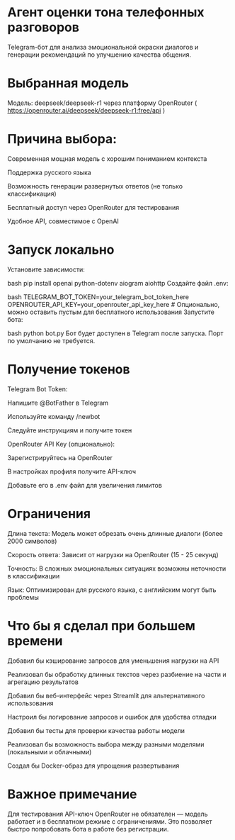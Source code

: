 # Агент оценки тона телефонных разговоров
Telegram-бот для анализа эмоциональной окраски диалогов и генерации рекомендаций по улучшению качества общения.

# Выбранная модель
Модель: deepseek/deepseek-r1 через платформу OpenRouter ( https://openrouter.ai/deepseek/deepseek-r1:free/api )

# Причина выбора:

Современная мощная модель с хорошим пониманием контекста

Поддержка русского языка

Возможность генерации развернутых ответов (не только классификация)

Бесплатный доступ через OpenRouter для тестирования

Удобное API, совместимое с OpenAI

# Запуск локально
Установите зависимости:

bash
pip install openai python-dotenv aiogram aiohttp
Создайте файл .env:

bash
TELEGRAM_BOT_TOKEN=your_telegram_bot_token_here
OPENROUTER_API_KEY=your_openrouter_api_key_here  # Опционально, можно оставить пустым для бесплатного использования
Запустите бота:

bash
python bot.py
Бот будет доступен в Telegram после запуска. Порт по умолчанию не требуется.

# Получение токенов
Telegram Bot Token:

Напишите @BotFather в Telegram

Используйте команду /newbot

Следуйте инструкциям и получите токен

OpenRouter API Key (опционально):

Зарегистрируйтесь на OpenRouter

В настройках профиля получите API-ключ

Добавьте его в .env файл для увеличения лимитов

# Ограничения
Длина текста: Модель может обрезать очень длинные диалоги (более 2000 символов)

Скорость ответа: Зависит от нагрузки на OpenRouter (15 - 25 секунд)

Точность: В сложных эмоциональных ситуациях возможны неточности в классификации

Язык: Оптимизирован для русского языка, с английским могут быть проблемы

# Что бы я сделал при большем времени
Добавил бы кэширование запросов для уменьшения нагрузки на API

Реализовал бы обработку длинных текстов через разбиение на части и агрегацию результатов

Добавил бы веб-интерфейс через Streamlit для альтернативного использования

Настроил бы логирование запросов и ошибок для удобства отладки

Добавил бы тесты для проверки качества работы модели

Реализовал бы возможность выбора между разными моделями (локальными и облачными)

Создал бы Docker-образ для упрощения развертывания

# Важное примечание
Для тестирования API-ключ OpenRouter не обязателен — модель работает и в бесплатном режиме с ограничениями. Это позволяет быстро попробовать бота в работе без регистрации.
